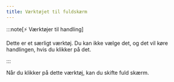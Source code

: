 ```yaml
---
title: Værktøjet til fuldskærm
---
```


:::note[⚡ Værktøjer til handling]

Dette er et særligt værktøj.
Du kan ikke vælge det, og det vil køre handlingen, hvis du klikker på det.

:::

Når du klikker på dette værktøj, kan du skifte fuld skærm.
